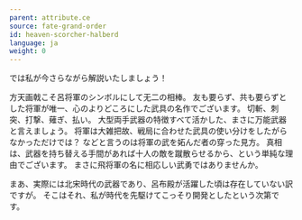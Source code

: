 ```yaml
---
parent: attribute.ce
source: fate-grand-order
id: heaven-scorcher-halberd
language: ja
weight: 0
---
```


では私が今さらながら解説いたしましょう！

方天画戟こそ呂将軍のシンボルにして无二の相棒。
友も要らず、共も要らずとした将軍が唯一、心のよりどころにした武具の名作でございます。
切斬、刺突、打撃、薙ぎ、払い。
大型両手武器の特徴すべて活かした、まさに万能武器と言えましょう。
将軍は大雑把故、戦局に合わせた武具の使い分けをしたがらなかっただけでは？
などと言うのは将軍の武を妬んだ者の穿った見方。
真相は、武器を持ち替える手間があれば十人の敵を蹴散らせるから、という単純な理由でございます。
まさに飛将軍の名に相応しい武勇ではありませんか。

まあ、実際には北宋時代の武器であり、呂布殿が活躍した頃は存在していない訳ですが。
そこはそれ、私が時代を先駆けてこっそり開発としたという次第です。
